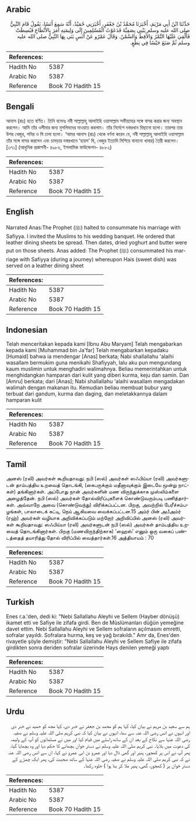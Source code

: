 ## Arabic


<div dir="rtl" lang="ar" style={{fontSize:'larger',backgroundColor:'#f8f9fa',padding:20}}>
حَدَّثَنَا ابْنُ أَبِي مَرْيَمَ، أَخْبَرَنَا مُحَمَّدُ بْنُ جَعْفَرٍ، أَخْبَرَنِي حُمَيْدٌ، أَنَّهُ سَمِعَ أَنَسًا، يَقُولُ قَامَ النَّبِيُّ صلى الله عليه وسلم يَبْنِي بِصَفِيَّةَ فَدَعَوْتُ الْمُسْلِمِينَ إِلَى وَلِيمَتِهِ أَمَرَ بِالأَنْطَاعِ فَبُسِطَتْ فَأُلْقِيَ عَلَيْهَا التَّمْرُ وَالأَقِطُ وَالسَّمْنُ‏.‏ وَقَالَ عَمْرٌو عَنْ أَنَسٍ بَنَى بِهَا النَّبِيُّ صلى الله عليه وسلم ثُمَّ صَنَعَ حَيْسًا فِي نِطَعٍ‏.‏
</div>
<div style={{backgroundColor:'#f8f9fa',padding:20, marginBottom: 10}}><table> <thead> <tr> <th>References:</th> <th></th> </tr> </thead> <tbody><tr><td>Hadith No</td><td>5387</td></tr><tr><td>Arabic No</td><td>5387</td></tr><tr><td>Reference</td><td>Book 70 Hadith 15</td></tr></tbody></table></div>

## Bengali


<div dir="ltr" lang="bn" style={{fontSize:'larger',backgroundColor:'#f8f9fa',padding:20}}>
আনাস (রাঃ) হতে বর্ণিত। তিনি বলেনঃ নবী সাল্লাল্লাহু আলাইহি ওয়াসাল্লাম সফীয়্যাহর সঙ্গে বাসর করার জন্য অবস্থান করলেন। আমি তাঁর ওলীমার জন্য মুসলিমদের দাওয়াত করলাম। তাঁর নির্দেশে দস্তরখান বিছানো হলো। তারপর তার উপর খেজুর, পনির ও ঘি ঢালা হলো। ‘আমর আনাস (রাঃ) থেকে বর্ণনা করেন যে, নবী সাল্লাল্লাহু আলাইহি ওয়াসাল্লাম তাঁর সঙ্গে বাসর করলেন এবং চামড়ার দস্তরখানে ‘হায়স’ ঘি, খেজুর ইত্যাদি মিশিয়ে বানানো খাবার) তৈরী করলেন। [৩৭১] (আধুনিক প্রকাশনী- ৪৯৮৬, ইসলামিক ফাউন্ডেশন- ৪৮৮২)
</div>
<div style={{backgroundColor:'#f8f9fa',padding:20, marginBottom: 10}}><table> <thead> <tr> <th>References:</th> <th></th> </tr> </thead> <tbody><tr><td>Hadith No</td><td>5387</td></tr><tr><td>Arabic No</td><td>5387</td></tr><tr><td>Reference</td><td>Book 70 Hadith 15</td></tr></tbody></table></div>

## English


<div dir="ltr" lang="en" style={{fontSize:'larger',backgroundColor:'#f8f9fa',padding:20}}>
Narrated Anas:The Prophet (ﷺ) halted to consummate his marriage with Safiyya. I invited the Muslims to his wedding banquet. He ordered that leather dining sheets be spread. Then dates, dried yoghurt and butter were put on those sheets. Anas added: The Prophet (ﷺ) consummated his marriage with Safiyya (during a journey) whereupon Hais (sweet dish) was served on a leather dining sheet
</div>
<div style={{backgroundColor:'#f8f9fa',padding:20, marginBottom: 10}}><table> <thead> <tr> <th>References:</th> <th></th> </tr> </thead> <tbody><tr><td>Hadith No</td><td>5387</td></tr><tr><td>Arabic No</td><td>5387</td></tr><tr><td>Reference</td><td>Book 70 Hadith 15</td></tr></tbody></table></div>

## Indonesian


<div dir="ltr" lang="id" style={{fontSize:'larger',backgroundColor:'#f8f9fa',padding:20}}>
Telah menceritakan kepada kami [Ibnu Abu Maryam] Telah mengabarkan kepada kami [Muhammad bin Ja'far] Telah mengabarkan kepadaku [Humaid] bahwa ia mendengar [Anas] berkata; Nabi shallallahu 'alaihi wasallam bermukim guna menikahi Shafiyyah, lalu aku pun mengundang kaum muslimin untuk menghadiri walimahnya. Beliau memerintahkan untuk menghidangkan hamparan dari kulit yang diberi kurma, keju dan samin. Dan [Amru] berkata; dari [Anas]; Nabi shallallahu 'alaihi wasallam mengadakan walimah dengan makanan itu. Kemudian beliau membuat bubur yang terbuat dari gandum, kurma dan daging, dan meletakkannya dalam hamparan kulit
</div>
<div style={{backgroundColor:'#f8f9fa',padding:20, marginBottom: 10}}><table> <thead> <tr> <th>References:</th> <th></th> </tr> </thead> <tbody><tr><td>Hadith No</td><td>5387</td></tr><tr><td>Arabic No</td><td>5387</td></tr><tr><td>Reference</td><td>Book 70 Hadith 15</td></tr></tbody></table></div>

## Tamil


<div dir="ltr" lang="ta" style={{fontSize:'larger',backgroundColor:'#f8f9fa',padding:20}}>
அனஸ் (ரலி) அவர்கள் கூறியதாவது: நபி (ஸல்) அவர்கள் ஸஃபிய்யா (ரலி) அவர்களுடன் தாம்பத்திய உறவைத் தொடங்கி, (கைபருக்கும் மதீனாவுக்கும் இடையே மூன்று நாட்கள்) தங்கினார்கள். அப்போது நான் அவர்களின் மண விருந்துக்காக முஸ்லிம்களை அழைத்தேன். நபி (ஸல்) அவர்கள் தோல்விரிப்புகளைக் கொண்டுவரும்படி பணித்தார்கள். அவ்வாறே அவை (கொண்டுவந்து) விரிக்கப்பட்டன. பிறகு, அவற்றில் பேரீச்சம்பழங்கள், பாலாடைக் கட்டி, நெய் ஆகியவை வைக்கப்பட்டன.15 அம்ர் பின் அபீஅம்ர் (ரஹ்) அவர்கள் வழியாக அறிவிக்கப்படும் மற்றோர் அறிவிப்பில் அனஸ் (ரலி) அவர்கள் கூறியதாவது: ஸஃபிய்யா (ரலி) அவர்களுடன் நபி (ஸல்) அவர்கள் தாம்பத்திய உறவைத் தொடங்கினார்கள். பிறகு (மணவிருந்திற்காக) ‘ஹைஸ்’ எனும் ஒரு வகைப் பண்டத்தைத் தயாரித்து தோல் விரிப்பில் வைத்தார்கள்.16 அத்தியாயம் : 70
</div>
<div style={{backgroundColor:'#f8f9fa',padding:20, marginBottom: 10}}><table> <thead> <tr> <th>References:</th> <th></th> </tr> </thead> <tbody><tr><td>Hadith No</td><td>5387</td></tr><tr><td>Arabic No</td><td>5387</td></tr><tr><td>Reference</td><td>Book 70 Hadith 15</td></tr></tbody></table></div>

## Turkish


<div dir="ltr" lang="tr" style={{fontSize:'larger',backgroundColor:'#f8f9fa',padding:20}}>
Enes r.a.'den, dedi ki: "Nebi Sallallahu Aleyhi ve Sellem (Hayber dönüşü) ikamet etti ve Safiye ile zifafa girdi. Ben de Müslümanları düğün yemeğine davet ettim. Nebi Sallallahu Aleyhi ve Sellem sofraların açılmasını emretti, sofralar yayıldı. Sofralara hurma, keş ve yağ bırakıldı." Amr da, Enes'den rivayetle şöyle demiştir: "Nebi Sallallahu Aleyhi ve Sellem Safiye ile zifafa girdikten sonra deriden sofralar üzerinde Hays denilen yemeği yaptı
</div>
<div style={{backgroundColor:'#f8f9fa',padding:20, marginBottom: 10}}><table> <thead> <tr> <th>References:</th> <th></th> </tr> </thead> <tbody><tr><td>Hadith No</td><td>5387</td></tr><tr><td>Arabic No</td><td>5387</td></tr><tr><td>Reference</td><td>Book 70 Hadith 15</td></tr></tbody></table></div>

## Urdu


<div dir="rtl" lang="ur" style={{fontSize:'larger',backgroundColor:'#f8f9fa',padding:20}}>
ہم سے سعید بن مریم نے بیان کیا، کہا ہم کو محمد بن جعفر نے خبر دی، کہا مجھ کو حمید نے خبر دی اور انہوں نے انس رضی اللہ عنہ سے سنا، انہوں نے بیان کیا کہ نبی کریم صلی اللہ علیہ وسلم نے صفیہ رضی اللہ عنہا سے نکاح کے بعد ان کے ساتھ راستے میں قیام کیا اور میں نے مسلمانوں کو آپ کے ولیمہ کی دعوت میں بلایا۔ نبی کریم صلی اللہ علیہ وسلم نے دستر خوان بچھانے کا حکم دیا اور وہ بچھایا گیا، پھر آپ نے اس پر کھجور، پنیر اور گھی ڈال دیا اور عمرو بن ابی عمرو نے کہا، ان سے انس رضی اللہ عنہ نے کہ نبی کریم صلی اللہ علیہ وسلم نے صفیہ رضی اللہ عنہا کے ساتھ صحبت کی، پھر ایک چمڑے کے دستر خوان پر ( کھجور، گھی، پنیر ملا کر بنا ہوا ) حلوہ رکھا۔
</div>
<div style={{backgroundColor:'#f8f9fa',padding:20, marginBottom: 10}}><table> <thead> <tr> <th>References:</th> <th></th> </tr> </thead> <tbody><tr><td>Hadith No</td><td>5387</td></tr><tr><td>Arabic No</td><td>5387</td></tr><tr><td>Reference</td><td>Book 70 Hadith 15</td></tr></tbody></table></div>